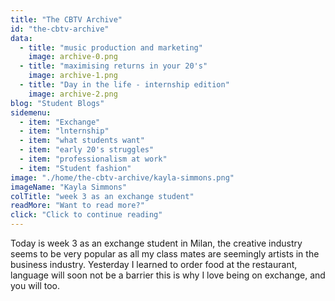 ```yaml
---
title: "The CBTV Archive"
id: "the-cbtv-archive"
data:
  - title: "music production and marketing"
    image: archive-0.png
  - title: "maximising returns in your 20's"
    image: archive-1.png
  - title: "Day in the life - internship edition"
    image: archive-2.png
blog: "Student Blogs"
sidemenu: 
  - item: "Exchange"
  - item: "lnternship"
  - item: "what students want"
  - item: "early 20's struggles" 
  - item: "professionalism at work" 
  - item: "Student fashion" 
image: "./home/the-cbtv-archive/kayla-simmons.png"
imageName: "Kayla Simmons"
colTitle: "week 3 as an exchange student"
readMore: "Want to read more?"
click: "Click to continue reading"
---
```


Today is week 3 as an exchange student in Milan, the creative industry seems to be very popular as all my class mates are seemingly artists in the business industry. Yesterday I learned to order food at the restaurant, language will soon not be a barrier this is why I love being on exchange, and you will too.